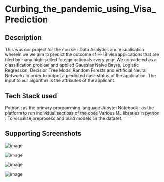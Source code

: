 # Curbing_the_pandemic_using_Visa_Prediction
## Description

This was our project for the course : Data Analytics and Visualisation wherein we we aim to predict the outcome of H-1B visa applications that are filed by
many high-skilled foreign nationals every year. We considered as a classification problem and applied Gaussian Naive Bayes, Logistic Regression, Decision Tree
Model,Random Forests and Artificial Neural Networks in order to output a predicted case status of the application. The input to our algorithm is the attributes of the applicant.

## Tech Stack used

Python : as the primary programming language
Jupyter Notebook : as the platform to run individual sections of the code
Various ML libraries in python : To visualise,preprocess and build models on the dataset.  

## Supporting Screenshots

![image](https://user-images.githubusercontent.com/82048242/163327680-087b7828-cad6-4b2d-85e2-8ab2509950e8.png)


![image](https://user-images.githubusercontent.com/82048242/163329452-0a7e97ca-5829-4279-93b9-89454a13322f.png)



![image](https://user-images.githubusercontent.com/82048242/163328269-1f5c9c0c-c5bd-457e-9726-b98e984a4d58.png)


![image](https://user-images.githubusercontent.com/82048242/163328344-51ffb570-471b-4781-bdeb-ed5801ab872a.png)


